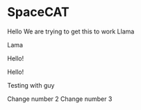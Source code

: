 # SpaceCAT

Hello
We are trying to get this to work
Llama

Lama

Hello!

Hello!

Testing with guy

Change number 2
Change number 3